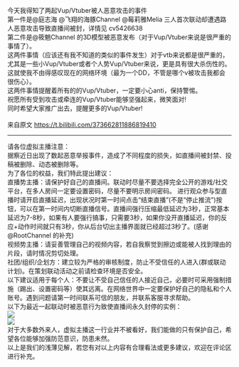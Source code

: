 今天我得知了两起Vup/Vtuber被人恶意攻击的事件<br>
第一件是@庭志海 @飞翔的海豚Channel @莓莉雅Melia 三人首次联动却遭遇路人恶意攻击导致直播间被封，详情见 cv5426638<br>
第二件是@筱魈Channel 的3D模型被恶意发布（对于Vup/Vtuber来说是很严重的事情了）。<br>
这两件事情（应该还有我不知道的类似的事件发生）对于vtb来说都是很严重的，尤其是一些小Vup/Vtuber或者个人势Vup/Vtuber来说，更是具有很大杀伤性的。<br>
这就使我不由得感叹现在的网络环境（最为一个DD，不管是哪个v被攻击我都会很伤心）。<br>
这两件事情提醒着所有的的Vup/Vtuber，一定要小心anti，保持警惕。<br>
祝愿所有受到攻击或牵连的Vup/Vtuber能够坚强起来，微笑面对!<br>
同时希望大家推广出去，提醒更多的Vup/Vtuber!
<br><br>
来自原文 https://t.bilibili.com/373662811886819410<br>
***
请各位虚拟主播注意：<br>
据察近日出现了数起恶意举报事件，造成了不同程度的损失，如直播间被封禁、投稿被删除、动态被删除等。<br>
为了各位的权益，我们特此提出建议：<br>
直播势主播：请保护好自己的直播间。联动时尽量不要选择完全公开的游戏/社交平台，在多人房间一定要设置密码，尽量不要明示房间密码。 进行观众参与型直播时请开启直播延迟，出现状况时第一时间点击“结束直播”(不是“停止推流”)按钮，可以在第一时间内切断直播信号。直播间强行压缩最低延迟为3秒，正常基本延迟为7-8秒，如果有人要强行搞事，只需要3秒，如果你没开直播延迟，你的反应+动作时间就只有3秒，你从后台切出主播界面就已经超过3秒了。(感谢@RootChannel 的补充)<br>
视频势主播：请妥善管理自己的视频内容，若自我察觉到擦边或能被人找到理由的片段，请时情况剪切处理。 <br>
社团/组织/企划方：建立较为严格的审核制度，防止不受信任的人进入(群或联动计划)。在策划联动活动之前请检查环境是否安全。 <br>
以下建议适用于每个人：不要让不受自己信任的人接近自己，必要时可采用强制措施（踢出、设置密码等）使其远离。在网络世界中一定要保护好自己的隐私和个人账号。遇到问题请第一时间联系可信的朋友，并联系客服寻求帮助。<br>
以下为最近一起联动时被恶意行为致使直播间永久封停的实例：<br>
![](https://github.com/8MiYile/HomoCraftServer/blob/master/images/2020-04-03_Melia.webp?raw=true)<br>
![](https://github.com/8MiYile/HomoCraftServer/blob/master/images/2020-04-03_Tingzhihai.webp?raw=true)<br>
对于大多数外来人，虚拟主播这一行业并不被看好，我们能做的只有保护自己，希望各位能够加强防范意识，防患未然。 <br>
以上是我们的浅薄见解，若您有对以上内容有合理看法或更多建议，欢迎在评论区进行补充。<br>
